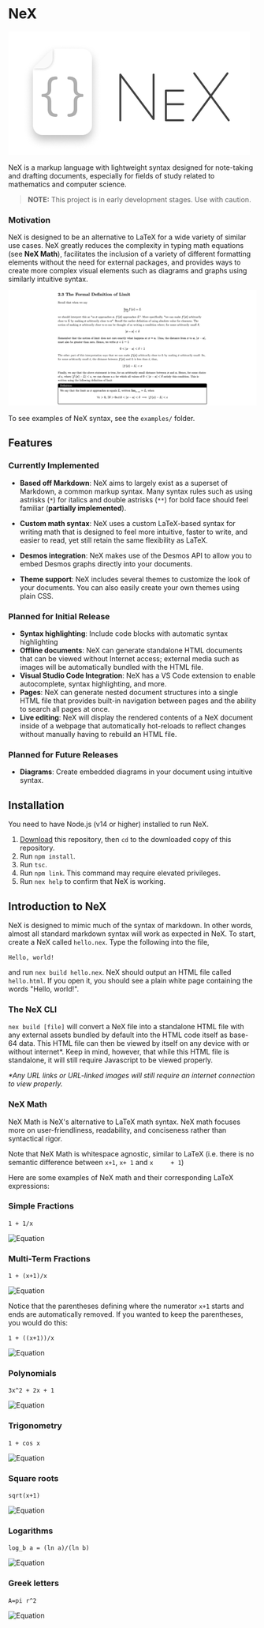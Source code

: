 # NeX

![NeX Logo](https://github.com/iahuang/nex/raw/main/readme_assets/nex_logo.png)

NeX is a markup language with lightweight syntax designed for note-taking and drafting documents, especially for fields of study related to mathematics and computer science.

> **NOTE:** This project is in early development stages. Use with caution.

### Motivation

NeX is designed to be an alternative to LaTeX for a wide variety of similar use cases. NeX greatly reduces the complexity in typing math equations (see **NeX Math**), facilitates the inclusion of a variety of different formatting elements without the need for external packages, and provides ways to create more complex visual elements such as diagrams and graphs using similarly intuitive syntax.

![NeX Logo](https://github.com/iahuang/nex/raw/main/readme_assets/demo_screenshot_limits.png)

To see examples of NeX syntax, see the `examples/` folder.

## Features

### Currently Implemented
- **Based off Markdown**: NeX aims to largely exist as a superset of Markdown, a common markup syntax. Many syntax rules such as using
astrisks (`*`) for italics and double astrisks (`**`) for bold face should feel familiar (**partially implemented**).

- **Custom math syntax**: NeX uses a custom LaTeX-based syntax for writing math that is designed to feel more intuitive, faster to write, and easier to read,
yet still retain the same flexibility as LaTeX.

- **Desmos integration**: NeX makes use of the Desmos API to allow you to embed Desmos graphs directly into your documents.

- **Theme support**: NeX includes several themes to customize the look of your documents. You can also easily create your own themes using plain CSS.

### Planned for Initial Release
- **Syntax highlighting**: Include code blocks with automatic syntax highlighting
- **Offline documents**: NeX can generate standalone HTML documents that can be viewed without Internet access; external media such as images will be automatically bundled with the HTML file.
- **Visual Studio Code Integration**: NeX has a VS Code extension to enable autocomplete, syntax highlighting, and more.
- **Pages**: NeX can generate nested document structures into a single HTML file that provides built-in navigation between pages and the ability to search all pages at once.
- **Live editing**: NeX will display the rendered contents of a NeX document inside of a webpage that automatically hot-reloads to reflect changes without manually having to rebuild an HTML file.

### Planned for Future Releases
- **Diagrams**: Create embedded diagrams in your document using intuitive syntax.

## Installation

You need to have Node.js (v14 or higher) installed to run NeX. 
1. [Download](https://github.com/iahuang/nex/archive/refs/heads/master.zip) this repository, then `cd` to the downloaded copy of this repository.
2. Run `npm install`.
3. Run `tsc`.
4. Run `npm link`. This command may require elevated privileges.
5. Run `nex help` to confirm that NeX is working.

## Introduction to NeX

NeX is designed to mimic much of the syntax of markdown. In other words, almost all standard markdown syntax will work as expected in NeX. To start, create a NeX called `hello.nex`. Type the following into the file,

```
Hello, world!
```

and run `nex build hello.nex`. NeX should output an HTML file called `hello.html`. If you open it, you should see a plain white page containing the words "Hello, world!".

### The NeX CLI

`nex build [file]` will convert a NeX file into a standalone HTML file with any external assets bundled by default into the HTML code itself as base-64 data. This HTML file can then be viewed by itself on any device with or without internet*. Keep in mind, however, that while this HTML file is standalone, it will still require Javascript to be viewed properly. 

*\*Any URL links or URL-linked images will still require an internet connection to view properly.*

### NeX Math

NeX Math is NeX's alternative to LaTeX math syntax. NeX math focuses more on user-friendliness, readability, and conciseness rather than syntactical rigor.

Note that NeX Math is whitespace agnostic, similar to LaTeX (i.e. there is no semantic difference between `x+1`, `x+ 1` and `x     + 1`)

Here are some examples of NeX math and their corresponding LaTeX expressions:

### Simple Fractions
```
1 + 1/x
```
![Equation](https://latex.userstatic.com/api/render.svg?tex=1%2B%5Cfrac%7B1%7D%7Bx%7D)

### Multi-Term Fractions
```
1 + (x+1)/x
```
![Equation](https://latex.userstatic.com/api/render.svg?tex=1%2B%5Cfrac%7Bx%2B1%7D%7Bx%7D)

Notice that the parentheses defining where the numerator `x+1` starts and ends are automatically removed. If you wanted to keep the parentheses, you would do this:

```
1 + ((x+1))/x
```
![Equation](https://latex.userstatic.com/api/render.svg?tex=1%2B%5Cfrac%7B%28x%2B1%29%7D%7Bx%7D)

### Polynomials
```
3x^2 + 2x + 1
```
![Equation](https://latex.userstatic.com/api/render.svg?tex=3x%5E2%20%2B%202x%20%2B%201)

### Trigonometry
```
1 + cos x
```
![Equation](https://latex.userstatic.com/api/render.svg?tex=1%2B%5Ccos%20x)

### Square roots
```
sqrt(x+1)
```
![Equation](https://latex.userstatic.com/api/render.svg?tex=%5Csqrt%7Bx%2B1%7D)

### Logarithms
```
log_b a = (ln a)/(ln b)
```
![Equation](https://latex.userstatic.com/api/render.svg?tex=%5Clog_b%20a%3D%5Cfrac%7B%5Cln%20a%7D%7B%5Cln%20b%7D)

### Greek letters
```
A=pi r^2
```
![Equation](https://latex.userstatic.com/api/render.svg?tex=A%3D%5Cpi%20r%5E2)